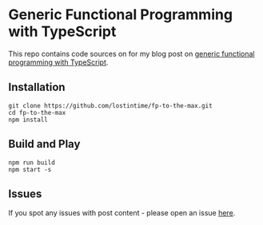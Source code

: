 Generic Functional Programming with TypeScript
==============================================

This repo contains code sources on for my blog post on [generic functional programming with TypeScript](https://lostintimedev.com/2019/02/24/generic-functional-programming-with-typescript.html).

## Installation

```
git clone https://github.com/lostintime/fp-to-the-max.git
cd fp-to-the-max
npm install
```

## Build and Play

```
npm run build
npm start -s
```

## Issues

If you spot any issues with post content - please open an issue [here](https://github.com/lostintime/fp-to-the-max/issues).
